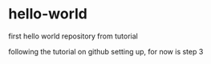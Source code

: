 # hello-world
first hello world repository from tutorial

following the tutorial on github setting up, for now is step 3
